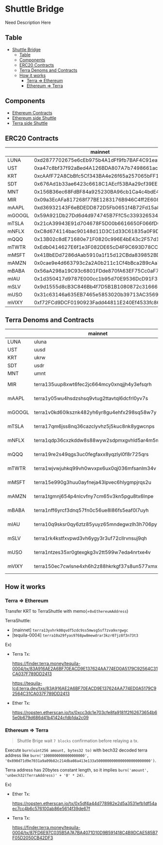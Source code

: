 # Shuttle Bridge
Need Description Here

## Table
- [Shuttle Bridge](#shuttle-bridge)
  - [Table](#table)
  - [Components](#components)
  - [ERC20 Contracts](#erc20-contracts)
  - [Terra Denoms and Contracts](#terra-denoms-and-contracts)
  - [How it works](#how-it-works)
    - [Terra => Ethereum](#terra--ethereum)
    - [Ethereum => Terra](#ethereum--terra)

## Components
* [Ethereum Contracts](./contracts)
* [Ethereum side Shuttle](./eth)
* [Terra side Shuttle](./terra)
  
## ERC20 Contracts

|        | mainnet                                    | ropsten                                    |
| ------ | ------------------------------------------ | ------------------------------------------ |
| LUNA   | 0xd2877702675e6cEb975b4A1dFf9fb7BAF4C91ea9 | 0xc52fe3575F96A3cA9d4b032b4CED4683DD4Eb386 |
| UST    | 0xa47c8bf37f92aBed4A126BDA807A7b7498661acD | 0x449c38576BaA2802F13a17E20B19004526F24903 |
| KRT    | 0xcAAfF72A8CbBfc5Cf343BA4e26f65a257065bFF1 | 0xb335c9cCC284951d7087A9F07884F02af09B17dB |
| SDT    | 0x676Ad1b33ae6423c6618C1AEcf53BAa29cf39EE5 | 0x72F56282d9d682879849C8b3a5C03C00997a5911 |
| MNT    | 0x156B36ec68FdBF84a925230BA96cb1Ca4c4bdE45 | 0x346fE5b2f24cc4945A183C64915B091b67c04FF8 |
| MIR    | 0x09a3EcAFa817268f77BE1283176B946C4ff2E608 | 0x6705bEc064ea895102Be0D6Df3547535bb258f59 |
| mAAPL  | 0xd36932143F6eBDEDD872D5Fb0651f4B72Fd15a84 | 0x1eA5fA2Ff1f7d88275a7bD890470bBE0A79F51d1 |
| mGOOGL | 0x59A921Db27Dd6d4d974745B7FfC5c33932653442 | 0x448F0B49d486C365B7DCAD78D27336DfD7dAc16E |
| mTSLA  | 0x21cA39943E91d704678F5D00b6616650F066fD63 | 0xFa93675dd5814060f0DE5297bD895847D43F257C |
| mNFLX  | 0xC8d674114bac90148d11D3C1d33C61835a0F9DCD | 0x41C28A57C3e32a56e80Ceec8910eA8B5316D9543 |
| mQQQ   | 0x13B02c8dE71680e71F0820c996E4bE43c2F57d15 | 0xf81D30D44aE6FfC2a1E02fa08783aBBCd224147f |
| mTWTR  | 0xEdb0414627E6f1e3F082DE65cD4F9C693D78CCA9 | 0x2bECEB69354c8bBA28c8D8cFa1FC601861dE3821 |
| mMSFT  | 0x41BbEDd7286dAab5910a1f15d12CBda839852BD7 | 0x741aDbdfFE13FDb97bfBF2353aA67Af696a1fE32 |
| mAMZN  | 0x0cae9e4d663793c2a2A0b211c1Cf4bBca2B9cAa7 | 0x630bdA81E7b76CAA6EF0ecC49bc48dC3F5E46E65 |
| mBABA  | 0x56aA298a19C93c6801FDde870fA63EF75Cc0aF72 | 0xf20A4Bfdd525258389C3106B45A8bDE0cdef1396 |
| mIAU   | 0x1d350417d9787E000cc1b95d70E9536DcD91F373 | 0x88f3aD3411031A3e5a342BCc9f353F6bb93D2824 |
| mSLV   | 0x9d1555d8cB3C846Bb4f7D5B1B1080872c3166676 | 0x3eAFA8fbC7ebb7EDa384E3972bC0f53a5C0845De |
| mUSO   | 0x31c63146a635EB7465e5853020b39713AC356991 | 0x35a2A7a4e73e493E76368551A464Bb92ae409aFf |
| mVIXY  | 0xf72FCd9DCF0190923Fadd44811E240Ef4533fc86 | 0xf4923A601EFfb26c133837cEa9a3D6F0954630EE |

## Terra Denoms and Contracts

|        | mainnet                                      | ropsten      |
| ------ | -------------------------------------------- | ------------ |
| LUNA   | uluna                                        | uluna        |
| UST    | uusd                                         | uusd         |
| KRT    | ukrw                                         | ukrw         |
| SDT    | usdr                                         | usdr         |
| MNT    | umnt                                         | umnt         |
| MIR    | terra135uup8xwt6fec2jc664mcy0xnqjjh4y3efsqrh | not deployed |
| mAAPL  | terra1y05wu4hsdzshsq9vtug2ttavtql6dcfrl0yv7s | not deployed |
| mGOOGL | terra1v0kd60lksznk482yh6yr8gu4ehfx298sq58w7y | not deployed |
| mTSLA  | terra17qm6jss8nq36cazclyvhz5j5kuc8nk8ygwcnps | not deployed |
| mNFLX  | terra1qdp36cxzkddw8s88wyw2sdpmxgvhld5ar4m5mr | not deployed |
| mQQQ   | terra19re2s49qgs3uc0fegfaxx8yqzlyl0f8r725qrs | not deployed |
| mTWTR  | terra1wjvwjuhkq99vh0wvxpx6ux0qj036mfsanlm34v | not deployed |
| mMSFT  | terra15e990g3huu0ayfneja43lpvec6hlygmpjrqs2u | not deployed |
| mAMZN  | terra1tgmnj654p4nlcvfny7cm65v3kn5pgu8tx6lnpe | not deployed |
| mBABA  | terra1nff6yrcf3dnq57fn0c56ue8l86fs5eaf0l7uyh | not deployed |
| mIAU   | terra10q9sksr0qy6ztz85yuyz65mndegwzlh3h706py | not deployed |
| mSLV   | terra1rk4kstfxvpwd3vh6ygy3r3uf72cllrvnsuj9qh | not deployed |
| mUSO   | terra1ntzes35xr0gtexgkg3v2tt599w7eda4nrtxe4v | not deployed |
| mVIXY  | terra150ec7cwlsne4xh6h2z88hkrkgf37s8un577xmx | not deployed |

## How it works

### Terra => Ethereum
Transfer KRT to TerraShuttle with memo(=`0xEthereumAddress`)

TerraShuttle:
   * [mainnet] `terra13yxhrk08qvdf5zdc9ss5mwsg5sf7zva9xrgwgc`
   * [tequila-0004] `terra10a29fyas9768pw8mewdrar3kzr07jz8f3n73t3`

Ex)

* Terra Tx: 

   https://finder.terra.money/tequila-0004/tx/83A916AE2A6BF70EACD9E137624AA774ED0A5179C92564C31CA037F789DD2413

   https://tequila-lcd.terra.dev/txs/83A916AE2A6BF70EACD9E137624AA774ED0A5179C92564C31CA037F789DD2413

* Ether Tx: 

   https://ropsten.etherscan.io/tx/0xcc3dc1e703cfe8fa9181f2f62673654b65e0b679d686d41b41424cfdb1da2c09
 

### Ethereum => Terra

> Shuttle Brige wait `7 blocks` confirmation before relaying a tx.

Execute `burn(uint256 amount, bytes32 to)` with bech32 decoded terra address like
 `burn('1000000000000000000', '0x890d71d9e7031a9a09b82c214dba08a413e133a5000000000000000000000000')`.

Terra address has 20bytes constant length, so it implies `burn('amount', 'unbech32(TerraAddress)' + '0' * 24)`. 

Ex) 

* Ether Tx: 

   https://ropsten.etherscan.io/tx/0x5df4a44d778982e2d5a3531efb1df54aec7cc4b6c576100ab86e5614f39de67f

* Terra Tx:

   https://finder.terra.money/tequila-0004/tx/87FD6E97C035B5A7A7BA4071D10D9B591418C4B9DCAE585B7F05D2050CB42DF3